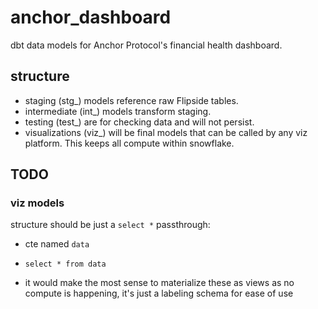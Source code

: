 # anchor_dashboard
dbt data models for Anchor Protocol's financial health dashboard.  


## structure
 - staging (stg_) models reference raw Flipside tables.
 - intermediate (int_) models transform staging.
 - testing (test_) are for checking data and will not persist.
 - visualizations (viz_) will be final models that can be called by any viz platform. This keeps all compute within snowflake.


## TODO
### viz models

structure should be just a `select *` passthrough:
 - cte named `data`
 - `select * from data`

 - it would make the most sense to materialize these as views as no compute is happening, it's just a labeling schema for ease of use

